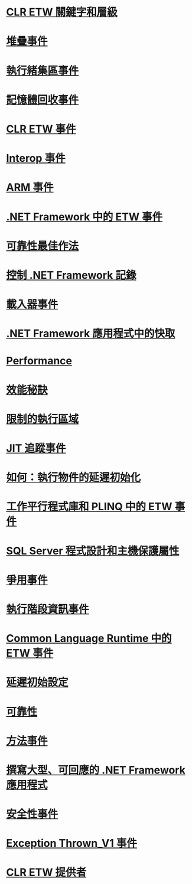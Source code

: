 # [CLR ETW 關鍵字和層級](clr-etw-keywords-and-levels.md)
# [堆疊事件](stack-etw-event.md)
# [執行緒集區事件](thread-pool-etw-events.md)
# [記憶體回收事件](garbage-collection-etw-events.md)
# [CLR ETW 事件](clr-etw-events.md)
# [Interop 事件](interop-etw-events.md)
# [ARM 事件](application-domain-resource-monitoring-arm-etw-events.md)
# [.NET Framework 中的 ETW 事件](etw-events.md)
# [可靠性最佳作法](reliability-best-practices.md)
# [控制 .NET Framework 記錄](controlling-logging.md)
# [載入器事件](loader-etw-events.md)
# [.NET Framework 應用程式中的快取](caching-in-net-framework-applications.md)
# [Performance](index.md)
# [效能秘訣](performance-tips.md)
# [限制的執行區域](constrained-execution-regions.md)
# [JIT 追蹤事件](jit-tracing-etw-events.md)
# [如何：執行物件的延遲初始化](how-to-perform-lazy-initialization-of-objects.md)
# [工作平行程式庫和 PLINQ 中的 ETW 事件](etw-events-in-task-parallel-library-and-plinq.md)
# [SQL Server 程式設計和主機保護屬性](sql-server-programming-and-host-protection-attributes.md)
# [爭用事件](contention-etw-events.md)
# [執行階段資訊事件](runtime-information-etw-events.md)
# [Common Language Runtime 中的 ETW 事件](etw-events-in-the-common-language-runtime.md)
# [延遲初始設定](lazy-initialization.md)
# [可靠性](reliability.md)
# [方法事件](method-etw-events.md)
# [撰寫大型、可回應的 .NET Framework 應用程式](writing-large-responsive-apps.md)
# [安全性事件](security-etw-events.md)
# [Exception Thrown_V1 事件](exception-thrown-v1-etw-event.md)
# [CLR ETW 提供者](clr-etw-providers.md)
